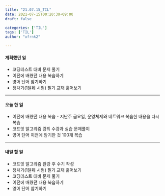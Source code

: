 ```yaml
---
title: "21.07.15_TIL"
date: 2021-07-15T00:20:30+09:00
draft: false

categories: ['TIL']
tags: ['TIL']
author: "xfrnk2"

---
```

#### 계획했던 일
+ 코딩테스트 대비 문제 풀기
+ 이전에 배웠던 내용 복습하기
+ 영어 단어 암기하기
+ 정처기(1달뒤 시험) 필기 교재 훑어보기
---
#### 오늘 한 일
+ 이전에 배웠떤 내용 복습 - 지난주 금요일, 운영체제와 네트워크 복습한 내용을 다시 복습
+ 코드잇 알고리즘 강의 수강과 실습 문제풀이
+ 영어 단어 이전에 암기한 것 100개 복습
---
#### 내일 할 일 
+ 코드잇 알고리즘 완강 후 수기 작성
+ 정처기(1달뒤 시험) 필기 교재 훑어보기
+ 코딩테스트 대비 문제 풀기
+ 이전에 배웠던 내용 복습하기
+ 영어 단어 암기하기